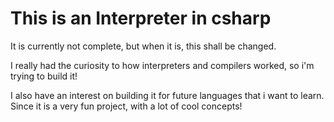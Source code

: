<h1>This is an Interpreter in csharp</h1>
It is currently not complete, but when it is, this shall be changed.

I really had the curiosity to how interpreters and compilers worked, so i'm trying to build it!

I also have an interest on building it for future languages that i want to learn. 
Since it is a very fun project, with a lot of cool concepts!
